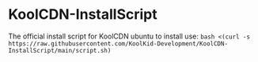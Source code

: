 # KoolCDN-InstallScript
The official install script for KoolCDN ubuntu to install use:
``bash <(curl -s https://raw.githubusercontent.com/KoolKid-Development/KoolCDN-InstallScript/main/script.sh)``
